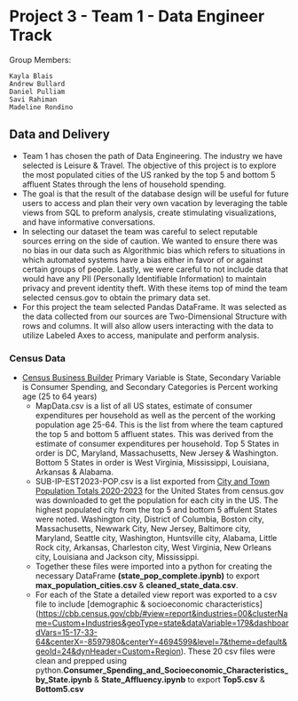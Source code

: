 # Project 3 - Team 1 - Data Engineer Track

Group Members:
```
Kayla Blais
Andrew Bullard
Daniel Pulliam
Savi Rahiman
Madeline Rondino
```

## Data and Delivery
- Team 1 has chosen the path of Data Engineering. The industry we have selected is Leisure & Travel. The objective of this project is to explore the most populated cities of the US ranked by the top 5 and bottom 5 affluent States through the lens of household spending. 
- The goal is that the result of the database design will be useful for future users to access and plan their very own vacation by leveraging the table views from SQL to preform analysis, create stimulating visualizations, and have informative conversations.
- In selecting our dataset the team was careful to select reputable sources erring on the side of caution. We wanted to ensure there was no bias in our data such as Algorithmic bias which refers to situations in which automated systems have a bias either in favor of or against certain groups of people. Lastly, we were careful to not include data that would have any PII (Personally Identifiable Information) to maintain privacy and prevent identity theft. With these items top of mind the team selected census.gov to obtain the primary data set. 
- For this project the team selected Pandas DataFrame. It was selected as the data collected from our sources are Two-Dimensional Structure with rows and columns. It will also allow users interacting with the data to utilize Labeled Axes to access, manipulate and perform analysis.  


### Census Data
- [Census Business Builder](https://cbb.census.gov/cbb/#view=map&industries=00&clusterName=Custom+Industries&geoType=state&dataVariable=179&dashboardVars=15-17-33-64&centerX=-10802692&centerY=4568679&level=4&theme=default&dynHeader=Custom+Region) Primary Variable is State, Secondary Variable is Consumer Spending, and Secondary Categories is Percent working age (25 to 64 years) 
    - MapData.csv is a list of all US states, estimate of consumer expenditures per household as well as the percent of the working population age 25-64. This is the list from where the team captured the top 5 and bottom 5 affluent states. This was derived from the estimate of consumer expenditures per household. Top 5 States in order is DC, Maryland, Massachusetts, New Jersey & Washington. Bottom 5 States in order is West Virginia, Mississippi, Louisiana, Arkansas & Alabama. 
    - SUB-IP-EST2023-POP.csv is a list exported from [City and Town Population Totals 2020-2023](https://www.census.gov/data/tables/time-series/demo/popest/2020s-total-cities-and-towns.html) for the United States from census.gov was downloaded to get the population for each city in the US. The highest populated city from the top 5 and bottom 5 affulent States were noted. Washington city, District of Columbia, Boston city, Massachusetts, Newwark City, New Jersey, Baltimore city, Maryland, Seattle city, Washington, Huntsville city, Alabama, Little Rock city, Arkansas, Charleston city, West Virginia, New Orleans city, Louisiana and Jackson city, Mississippi.
    - Together these files were imported into a python for creating the necessary  DataFrame **(state_pop_complete.ipynb)** to export **max_population_cities.csv** & **cleaned_state_data.csv**.
    - For each of the State a detailed view report was exported to a csv file to include [demographic & socioeconomic characteristics] (https://cbb.census.gov/cbb/#view=report&industries=00&clusterName=Custom+Industries&geoType=state&dataVariable=179&dashboardVars=15-17-33-64&centerX=-8597980&centerY=4694599&level=7&theme=default&geoId=24&dynHeader=Custom+Region). These 20 csv files were clean and prepped using python.**Consumer_Spending_and_Socioeconomic_Characteristics_by_State.ipynb** & **State_Affluency.ipynb** to export **Top5.csv** & **Bottom5.csv**


